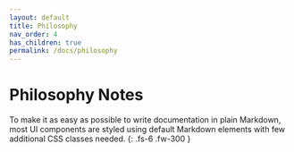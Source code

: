 ```yaml
---
layout: default
title: Philosophy
nav_order: 4
has_children: true
permalink: /docs/philosophy
---
```


# Philosophy Notes

To make it as easy as possible to write documentation in plain Markdown, most UI components are styled using default Markdown elements with few additional CSS classes needed.
{: .fs-6 .fw-300 }
